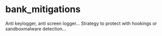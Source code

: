 # bank_mitigations
Anti keylogger, anti screen logger... Strategy to protect with  hookings or sandboxmalware detection...
